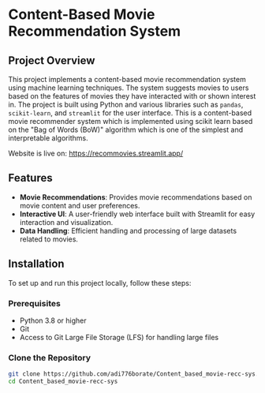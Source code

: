# Content-Based Movie Recommendation System

## Project Overview

This project implements a content-based movie recommendation system using machine learning techniques. The system suggests movies to users based on the features of movies they have interacted with or shown interest in. The project is built using Python and various libraries such as `pandas`, `scikit-learn`, and `streamlit` for the user interface. This is a content-based movie recommender system which is implemented using scikit learn based on the "Bag of Words (BoW)" algorithm which is one of the simplest and interpretable algorithms.

Website is live on: https://recommovies.streamlit.app/

## Features

- **Movie Recommendations**: Provides movie recommendations based on movie content and user preferences.
- **Interactive UI**: A user-friendly web interface built with Streamlit for easy interaction and visualization.
- **Data Handling**: Efficient handling and processing of large datasets related to movies.

## Installation

To set up and run this project locally, follow these steps:

### Prerequisites

- Python 3.8 or higher
- Git
- Access to Git Large File Storage (LFS) for handling large files

### Clone the Repository

```bash
git clone https://github.com/adi776borate/Content_based_movie-recc-sys.git
cd Content_based_movie-recc-sys
